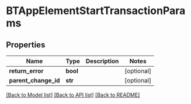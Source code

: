 # BTAppElementStartTransactionParams

## Properties
Name | Type | Description | Notes
------------ | ------------- | ------------- | -------------
**return_error** | **bool** |  | [optional] 
**parent_change_id** | **str** |  | [optional] 

[[Back to Model list]](../README.md#documentation-for-models) [[Back to API list]](../README.md#documentation-for-api-endpoints) [[Back to README]](../README.md)


